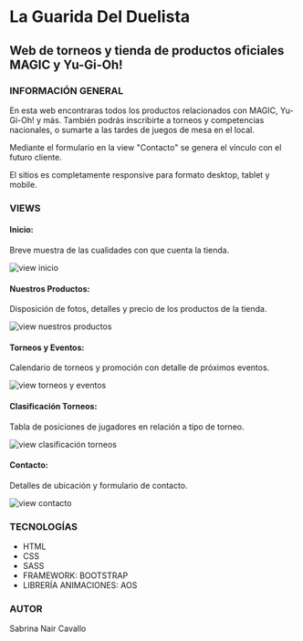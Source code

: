 <h1>La Guarida Del Duelista</h1>

<h2>Web de torneos y tienda de productos oficiales MAGIC y Yu-Gi-Oh!</h2>

<h3>INFORMACIÓN GENERAL</h3>
<p>En esta web encontraras todos los productos relacionados con MAGIC, Yu-Gi-Oh! y más. También podrás inscribirte a torneos y competencias nacionales, o sumarte a las tardes de juegos de mesa en el local.</p>

<p>Mediante el formulario en la view "Contacto" se genera el vínculo con el futuro cliente.</p>

<p>El sitios es completamente responsive para formato desktop, tablet y mobile.</p>

<h3>VIEWS</h3>
<h4>Inicio:</h4>
<p>Breve muestra de las cualidades con que cuenta la tienda.</p>
<img src="./assets/imgviews/inicio.jpg" alt="view inicio">

<h4>Nuestros Productos:</h4>
<p>Disposición de fotos, detalles y precio de los productos de la tienda.</p>
<img src="./assets/imgviews/nuestrosproductos.jpg" alt="view nuestros productos">

<h4>Torneos y Eventos:</h4>
<p>Calendario de torneos y promoción con detalle de próximos eventos.</p>
<img src="./assets/imgviews/torneosyeventos.jpg" alt="view torneos y eventos">

<h4>Clasificación Torneos:</h4>
<p>Tabla de posiciones de jugadores en relación a tipo de torneo.</p>
<img src="./assets/imgviews/clasificaciontorneos.jpg" alt="view clasificación torneos">

<h4>Contacto:</h4>
<p>Detalles de ubicación y formulario de contacto.</p>
<img src="./assets/imgviews/contacto.jpg" alt="view contacto">

<h3>TECNOLOGÍAS</h3>
<ul>
    <li>HTML</li>
    <li>CSS</li>
    <li>SASS</li>
    <li>FRAMEWORK: BOOTSTRAP</li>
    <li>LIBRERÍA ANIMACIONES: AOS</li>
</ul>

<h3>AUTOR</h3>
<p>Sabrina Nair Cavallo</p>
